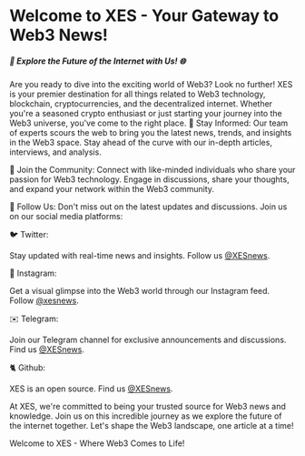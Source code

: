 # **Welcome to XES - Your Gateway to Web3 News!**

##### 🚀 Explore the Future of the Internet with Us! 🌐

Are you ready to dive into the exciting world of Web3? Look no further! XES is your premier destination for all things related to Web3 technology, blockchain, cryptocurrencies, and the decentralized internet. Whether you're a seasoned crypto enthusiast or just starting your journey into the Web3 universe, you've come to the right place.
📰 Stay Informed: Our team of experts scours the web to bring you the latest news, trends, and insights in the Web3 space. Stay ahead of the curve with our in-depth articles, interviews, and analysis.

🤝 Join the Community: Connect with like-minded individuals who share your passion for Web3 technology. Engage in discussions, share your thoughts, and expand your network within the Web3 community.

📣 Follow Us: Don't miss out on the latest updates and discussions. Join us on our social media platforms:

🐦 Twitter:

Stay updated with real-time news and insights. Follow us [@XESnews](https://twitter.com/XESnews).

📸 Instagram:

Get a visual glimpse into the Web3 world through our Instagram feed. Follow [@xesnews](https://www.instagram.com/xesnews/).

✉️ Telegram:

Join our Telegram channel for exclusive announcements and discussions. Find us [@XESnews](https://t.me/XESnews).

🐈 Github:

XES is an open source. Find us [@XESnews](https://github.com/XESnews).

At XES, we're committed to being your trusted source for Web3 news and knowledge. Join us on this incredible journey as we explore the future of the internet together. Let's shape the Web3 landscape, one article at a time!

Welcome to XES - Where Web3 Comes to Life!
